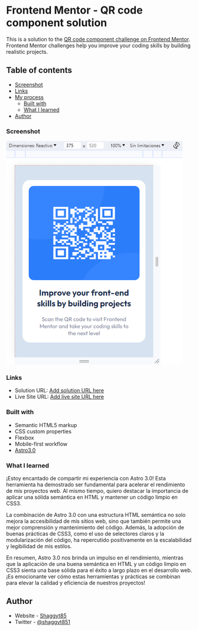 # Frontend Mentor - QR code component solution

This is a solution to the [QR code component challenge on Frontend Mentor](https://www.frontendmentor.io/challenges/qr-code-component-iux_sIO_H). Frontend Mentor challenges help you improve your coding skills by building realistic projects. 

## Table of contents

  - [Screenshot](#screenshot)
  - [Links](#links)
- [My process](#my-process)
  - [Built with](#built-with)
  - [What I learned](#what-i-learned)
- [Author](#shaggyt851)

### Screenshot

![image mobile](./public/images/screenshot.png)

### Links

- Solution URL: [Add solution URL here](https://your-solution-url.com)
- Live Site URL: [Add live site URL here](https://your-live-site-url.com)


### Built with

- Semantic HTML5 markup
- CSS custom properties
- Flexbox
- Mobile-first workflow
- [Astro3.0](https://astro.build/blog/astro-3/) 

### What I learned

¡Estoy encantado de compartir mi experiencia con Astro 3.0! Esta herramienta ha demostrado ser fundamental para acelerar el rendimiento de mis proyectos web. Al mismo tiempo, quiero destacar la importancia de aplicar una sólida semántica en HTML y mantener un código limpio en CSS3.

La combinación de Astro 3.0 con una estructura HTML semántica no solo mejora la accesibilidad de mis sitios web, sino que también permite una mejor comprensión y mantenimiento del código. Además, la adopción de buenas prácticas de CSS3, como el uso de selectores claros y la modularización del código, ha repercutido positivamente en la escalabilidad y legibilidad de mis estilos.

En resumen, Astro 3.0 nos brinda un impulso en el rendimiento, mientras que la aplicación de una buena semántica en HTML y un código limpio en CSS3 sienta una base sólida para el éxito a largo plazo en el desarrollo web. ¡Es emocionante ver cómo estas herramientas y prácticas se combinan para elevar la calidad y eficiencia de nuestros proyectos!


## Author

- Website - [Shaggyt85](https://www.your-site.com)
- Twitter - [@shaggyt851](https://www.twitter.com/shaggyt851)
